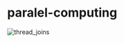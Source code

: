 # paralel-computing

![thread_joins](https://github.com/kushadige/paralel-computing/assets/101992799/b0806ff9-19ee-410a-a6ad-c0b3cdce796e)
